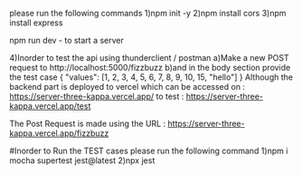 please run the following commands
1)npm init -y
2)npm install cors
3)npm install express

 

npm run dev - to start a server

4)Inorder to test the api using thunderclient / postman
a)Make a new POST request to http://localhost:5000/fizzbuzz
b)and in the body section provide the test case
{
  "values": [1, 2, 3, 4, 5, 6, 7, 8, 9, 10, 15, "hello"]
}
Although the backend part is deployed to vercel which can be accessed on : https://server-three-kappa.vercel.app/
to test : https://server-three-kappa.vercel.app/test

The Post Request is made using the URL : https://server-three-kappa.vercel.app/fizzbuzz


#Inorder to Run the TEST cases please run the following command
1)npm i mocha supertest jest@latest
2)npx jest